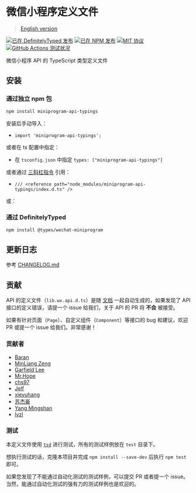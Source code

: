 # 微信小程序定义文件

> [English version](./README-en.md)

[![已在 DefinitelyTyped 发布](https://img.shields.io/npm/v/@types/wechat-miniprogram?label=%40types)](https://www.npmjs.com/package/@types/wechat-miniprogram)
[![已在 NPM 发布](https://img.shields.io/npm/v/miniprogram-api-typings.svg?style=flat)](https://www.npmjs.com/package/miniprogram-api-typings)
[![MIT 协议](https://img.shields.io/github/license/wechat-miniprogram/api-typings.svg)](https://github.com/wechat-miniprogram/api-typings)
[![GitHub Actions 测试状况](https://github.com/wechat-miniprogram/api-typings/actions/workflows/test.yml/badge.svg?branch=master)](https://github.com/wechat-miniprogram/api-typings/actions/workflows/test.yml)

微信小程序 API 的 TypeScript 类型定义文件

## 安装

### 通过独立 npm 包

```bash
npm install miniprogram-api-typings
```

安装后手动导入：

- `import 'miniprogram-api-typings';`

或者在 ts 配置中指定：

- 在 `tsconfig.json` 中指定 `types: ["miniprogram-api-typings"]`

或者通过 [三斜杠指令](https://www.tslang.cn/docs/handbook/triple-slash-directives.html) 引用：

- `/// <reference path="node_modules/miniprogram-api-typings/index.d.ts" />`

或：

### 通过 DefinitelyTyped

```bash
npm install @types/wechat-miniprogram
```

## 更新日志

参考 [CHANGELOG.md](https://github.com/wechat-miniprogram/api-typings/blob/master/CHANGELOG.md)

## 贡献

API 的定义文件（`lib.wx.api.d.ts`）是随 [文档](https://developers.weixin.qq.com/miniprogram/dev/api/) 一起自动生成的，如果发现了 API 接口的定义错误，请提一个 issue 给我们，关于 API 的 PR 将 __不会__ 被接受。

如果有针对页面（`Page`）、自定义组件（`Component`）等接口的 bug 和建议，欢迎 PR 或提一个 issue 给我们。非常感谢！

### 贡献者

- [Baran](https://github.com/baranwang)
- [MinLiang Zeng](https://github.com/zenml/)
- [Garfield Lee](https://github.com/Garfield550)
- [Mr.Hope](https://github.com/Mister-Hope)
- [chs97](https://github.com/chs97)
- [Jelf](https://github.com/okxiaoliang4)
- [xieyuhang](https://github.com/haiya6)
- [苏杰豪](https://github.com/Megasu)
- [Yang Mingshan](https://github.com/yangmingshan)
- [lvzl](https://github.com/lv-z-l)

### 测试

本定义文件使用 [`tsd`](https://github.com/SamVerschueren/tsd) 进行测试，所有的测试样例放在 `test` 目录下。

想执行测试的话，克隆本项目并完成 `npm install --save-dev` 后执行 `npm test` 即可。

如果您发现了不能通过自动化测试的测试样例，可以提交 PR 或者提一个 issue。当然，能通过自动化测试的强有力的测试样例也是欢迎的。
